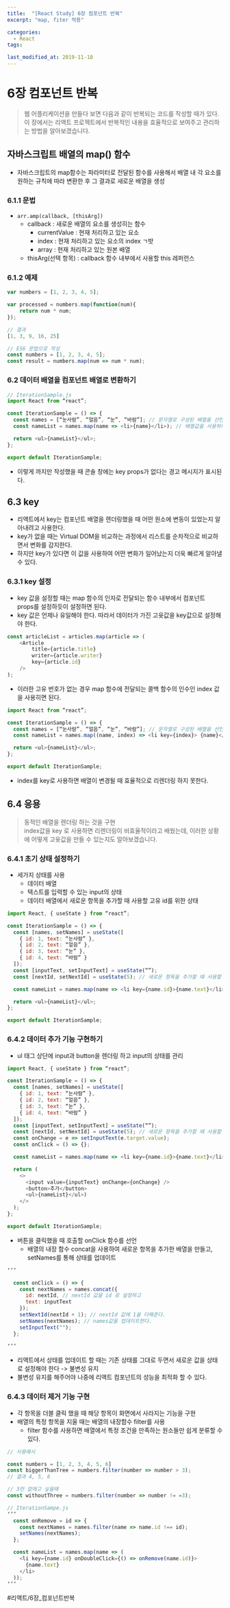```yaml
---
title:  "[React Study] 6장 컴포넌트 반복"
excerpt: "map, fiter 적용"

categories:
  - React
tags:

last_modified_at: 2019-11-18
---
```


# 6장 컴포넌트 반복
> 웹 어플리케이션을 만들다 보면 다음과 같이 반복되는 코드를 작성할 때가 있다.  
> 이 장에서는 리액트 프로젝트에서 반복적인 내용을 효율적으로 보여주고 관리하는 방법을 알아보겠습니다.  

## 자바스크립트 배열의 map() 함수
* 자바스크립트의 map함수는 파라미터로 전달된 함수를 사용해서 배열 내 각 요소를 원하는 규칙에 따라 변환한 후 그 결과로 새로운 배열을 생성

### 6.1.1 문법
* `arr.amp(callback, [thisArg])`
	* callback : 새로운 배열의 요소를 생성히는 함수
		- currentValue : 현재 처리하고 있는 요소
		- index : 현재 처리하고 있는 요소의 index ㄱ밧
		- array : 현재 처리하고 있는 원본 배열
	- thisArg(선택 항목) : callback 함수 내부에서 사용할 this 레퍼런스

### 6.1.2 예제
```javascript
var numbers = [1, 2, 3, 4, 5];

var processed = numbers.map(function(num){
	return num * num;
});

// 결과
[1, 3, 9, 16, 25]

// ES6 문법으로 작성
const numbers = [1, 2, 3, 4, 5];
const result = numbers.map(num => num * num);
```



### 6.2 데이터 배열을 컴포넌트 배열로 변환하기

```javascript
// IterationSample.js
import React from “react”;

const IterationSample = () => {
  const names = [“눈사람”, “얼음”, “눈”, “바람”]; // 문자열로 구성된 배열을 선언
  const nameList = names.map(name => <li>{name}</li>); // 배열값을 사용하여 <li>…<li> jsx 코드로 된 배열을 새로 생성한 후 nameList에 담는다

  return <ul>{nameList}</ul>;
};

export default IterationSample;
```

* 이렇게 까지만 작성했을 때 콘솔 창에는 key props가 없다는 경고 메시지가 표시된다.

## 6.3 key
* 리액트에서 key는 컴포넌트 배열을 렌더링했을 때 어떤 원소에 변동이 있었는지 알아내려고 사용한다.
* key가 없을 때는 Virtual DOM을 비교하는 과정에서 리스트를 순차적으로 비교하면서 변화를 감지한다.
* 하지만 key가 있다면 이 값을 사용하여 어떤 변화가 일어났는지 더욱 빠르게 알아낼 수 있다.

### 6.3.1 key 설정

* key 값을 설정할 때는 map 함수의 인자로 전달되는 함수 내부에서 컴포넌트 props를 설정하듯이 설정하면 된다.
* key 값은 언제나 유일해야 한다. 따라서 데이터가 가진 고윳값을 key값으로 설정해야 한다.

```javascript
const articleList = articles.map(article => (
	<Article
		title={article.title}
		writer={article.writer}
		key={article.id}
	/>
);
```

* 이러한 고유 번호가 없는 경우 map 함수에 전달되는 콜백 함수의 인수인 index 값을 사용히면 된다.

```javascript
import React from “react”;

const IterationSample = () => {
  const names = [“눈사람”, “얼음”, “눈”, “바람”]; // 문자열로 구성된 배열을 선언
  const nameList = names.map((name, index) => <li key={index}> {name}</li>); // 배열값을 사용하여 <li>…<li> jsx 코드로 된 배열을 새로 생성한 후 nameList에 담는다

  return <ul>{nameList}</ul>;
};

export default IterationSample;
```

* index를 key로 사용하면 배열이 변경될 때 효율적으로 리렌더링 하지 못한다.

## 6.4 응용
> 동적인 배열을 렌더링 하는 것을 구현  
> index값을 key 로 사용하면 리렌더링이 비효율적이라고 배웠는데, 이러한 상황에 어떻게 고윳값을 만들 수 있는지도 알아보겠습니다.  

### 6.4.1 초기 상태 설정하기
* 세가지 상태를 사용
	* 데이터 배열
	* 텍스트를 입력할 수 있는 input의 상태
	* 데이터 배열에서 새로운 항목을 추가할 때 사용할 고유 id를 위한 상태
```javascript
import React, { useState } from “react”;

const IterationSample = () => {
  const [names, setNames] = useState([
    { id: 1, text: “눈사람” },
    { id: 2, text: “얼음” },
    { id: 3, text: “눈” },
    { id: 4, text: “바람” }
  ]);
  const [inputText, setInputText] = useState(“”);
  const [nextId, setNextId] = useState(5); // 새로운 항목을 추가할 때 사용할 id

  const nameList = names.map(name => <li key={name.id}>{name.text}</li>);

  return <ul>{nameList}</ul>;
};

export default IterationSample;


```

### 6.4.2 데이터 추가 기능 구현하기

* ul 태그 상단에 input과 button을 렌더링 하고 input의 상태를 관리
```javascript
import React, { useState } from “react”;

const IterationSample = () => {
  const [names, setNames] = useState([
    { id: 1, text: “눈사람” },
    { id: 2, text: “얼음” },
    { id: 3, text: “눈” },
    { id: 4, text: “바람” }
  ]);
  const [inputText, setInputText] = useState(“”);
  const [nextId, setNextId] = useState(5); // 새로운 항목을 추가할 때 사용할 id
  const onChange = e => setInputText(e.target.value);
  const onClick = () => {};

  const nameList = names.map(name => <li key={name.id}>{name.text}</li>);

  return (
    <>
      <input value={inputText} onChange={onChange} />
      <button>추가</button>
      <ul>{nameList}</ul>)
    </>
  );
};

export default IterationSample;
```

* 버튼을 클릭했을 때 호출할 onClick 함수를 선언
	* 배열의 내장 함수 concat을 사용하여  새로운 항목을 추가한 배열을 만들고, setNames를 통해 상태를 업데이트
```javascript
‘’’

  const onClick = () => {
    const nextNames = names.concat({
      id: nextId, // nextId 값을 id 로 설정하고
      text: inputText
    });
    setNextId(nextId + 1); // nextId 값에 1을 더해준다.
    setNames(nextNames); // names값을 업데이트한다.
    setInputText("");
  };

‘’’
```


* 리액트에서 상태를 업데이트 할 때는 기존 상태를 그대로 두면서 새로운 값을 상태로 설정해야 한다 -> 불변성 유지
* 불변성 유지를 해주어야 나중에 리액트 컴포넌트의 성능을 최적화 할 수 있다.

### 6.4.3 데이터 제거 기능 구현
* 각 항목을 더블 클릭 했을 때 해당 항목이 화면에서 사라지는 기능을 구현
* 배열의 특정 항목을 지울 때는 배열의 내장함수 filter를 사용
	* filter 함수를 사용하면 배열에서 특정 조건을 만족하는 원소들만 쉽게 분류할 수 있다.
```javascript
// 사용예시

const numbers = [1, 2, 3, 4, 5, 6]
const biggerThanTree = numbers.filter(number => number > 3);
// 결과 4, 5, 6

// 3만 없애고 싶을때
const withoutThree = numbers.filter(number => number != =3);

// IterationSampe.js
‘’’
  const onRemove = id => {
    const nextNames = names.filter(name => name.id !== id);
    setNames(nextNames);
  };

  const nameList = names.map(name => (
    <li key={name.id} onDoubleClick={() => onRemove(name.id)}>
      {name.text}
    </li>
  ));
‘’’

```




















#리액트/6장_컴포넌트반복
